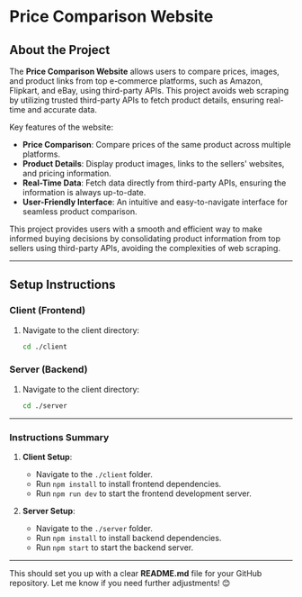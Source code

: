 # **Price Comparison Website**

## **About the Project**
The **Price Comparison Website** allows users to compare prices, images, and product links from top e-commerce platforms, such as Amazon, Flipkart, and eBay, using third-party APIs. This project avoids web scraping by utilizing trusted third-party APIs to fetch product details, ensuring real-time and accurate data.

Key features of the website:
- **Price Comparison**: Compare prices of the same product across multiple platforms.
- **Product Details**: Display product images, links to the sellers' websites, and pricing information.
- **Real-Time Data**: Fetch data directly from third-party APIs, ensuring the information is always up-to-date.
- **User-Friendly Interface**: An intuitive and easy-to-navigate interface for seamless product comparison.

This project provides users with a smooth and efficient way to make informed buying decisions by consolidating product information from top sellers using third-party APIs, avoiding the complexities of web scraping.

---

## **Setup Instructions**

### **Client (Frontend)**
1. Navigate to the client directory:
   ```bash
   cd ./client

### **Server (Backend)**
1. Navigate to the client directory:
   ```bash
   cd ./server
   
---

### **Instructions Summary**
1. **Client Setup**:
   - Navigate to the `./client` folder.
   - Run `npm install` to install frontend dependencies.
   - Run `npm run dev` to start the frontend development server.

2. **Server Setup**:
   - Navigate to the `./server` folder.
   - Run `npm install` to install backend dependencies.
   - Run `npm start` to start the backend server.

---

This should set you up with a clear **README.md** file for your GitHub repository. Let me know if you need further adjustments! 😊

